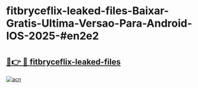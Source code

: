 # fitbryceflix-leaked-files-Baixar-Gratis-Ultima-Versao-Para-Android-IOS-2025-#en2e2

# <h2><a href="https://ainizakaria.my?title=fitbryceflix-leaked-files&ref=22M">🔗👉 🔴 fitbryceflix-leaked-files</a></h2>

[![acn](https://github.com/user-attachments/assets/0f9c940e-d8b0-45ae-aac7-cd30a18b3e1c)](https://ainizakaria.my?title=fitbryceflix-leaked-files&ref=22M)

